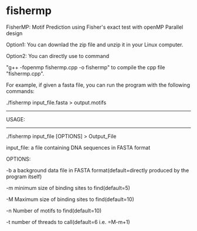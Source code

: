 # fishermp
FisherMP: Motif Prediction using Fisher's exact test with openMP Parallel design

Option1: You can downlad the zip file and unzip it in your Linux computer. 

Option2: You can directly use to command 

"g++ -fopenmp fishermp.cpp -o fishermp" to compile the cpp file "fishermp.cpp".

For example, if given a fasta file, you can run the program with the following commands:

./fishermp input_file.fasta   > output.motifs

******
USAGE:
******
./fishermp  input_file [OPTIONS]  > Output_File

input_file: 	a file containing DNA sequences in FASTA format

OPTIONS:

-b  	 	a background data file in FASTA format(default=directly produced by the program itself)

-m	  	minimum size of binding sites to find(default=5)

-M		  Maximum size of binding sites to find(default=10)

-n		  Number of motifs to find(default=10)

-t		  number of threads to call(default=6 i.e. =M-m+1)
